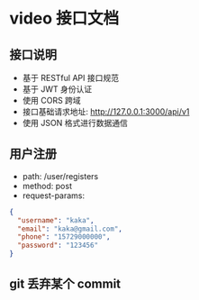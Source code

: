 # video 接口文档

## 接口说明

- 基于 RESTful API 接口规范
- 基于 JWT 身份认证
- 使用 CORS 跨域
- 接口基础请求地址: http://127.0.0.1:3000/api/v1
- 使用 JSON 格式进行数据通信

## 用户注册

- path: /user/registers
- method: post
- request-params:

```json
{
  "username": "kaka",
  "email": "kaka@gmail.com",
  "phone": "15729000000",
  "password": "123456"
}
```

## git 丢弃某个 commit

```sh

```
